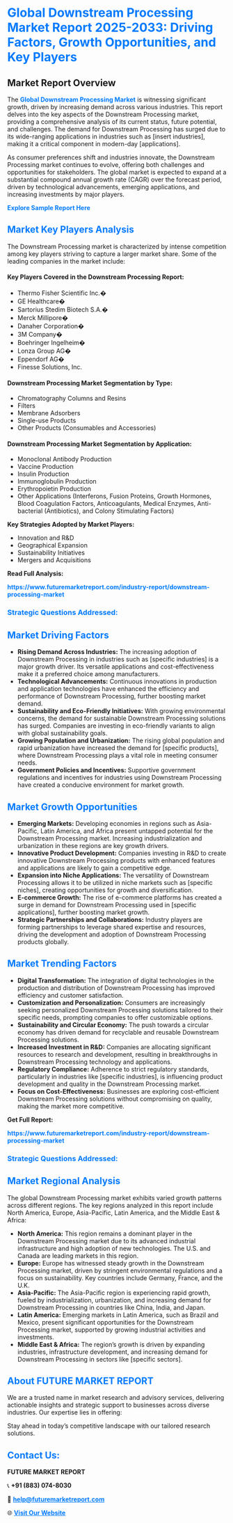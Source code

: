 <h1 style="color: #007BFF;">Global Downstream Processing Market Report 2025-2033: Driving Factors, Growth Opportunities, and Key Players</h1>

<section id="overview">
<h2>Market Report Overview</h2>
<p>The <a href="https://www.futuremarketreport.com/industry-report/downstream-processing-market" style="color: #007BFF; text-decoration: none;"><strong>Global Downstream Processing Market</strong></a> is witnessing significant growth, driven by increasing demand across various industries. This report delves into the key aspects of the Downstream Processing market, providing a comprehensive analysis of its current status, future potential, and challenges. The demand for Downstream Processing has surged due to its wide-ranging applications in industries such as [insert industries], making it a critical component in modern-day [applications].</p>
<p>As consumer preferences shift and industries innovate, the Downstream Processing market continues to evolve, offering both challenges and opportunities for stakeholders. The global market is expected to expand at a substantial compound annual growth rate (CAGR) over the forecast period, driven by technological advancements, emerging applications, and increasing investments by major players.</p>
</section>

<section id="overview">
<p><a href="https://www.futuremarketreport.com/request-sample/reportId=106760" style="color: #007BFF; text-decoration: none;"><strong>Explore Sample Report Here</strong></a></p>
</section>

<section id="key-players">
<h2 style="color: #007BFF;">Market Key Players Analysis</h2>
<p>The Downstream Processing market is characterized by intense competition among key players striving to capture a larger market share. Some of the leading companies in the market include:</p>
<h4>Key Players Covered in the Downstream Processing Report:</h4>
<ul><li>Thermo Fisher Scientific Inc.�</li><li>GE Healthcare�</li><li>Sartorius Stedim Biotech S.A.�</li><li>Merck Millipore�</li><li>Danaher Corporation�</li><li>3M Company�</li><li>Boehringer Ingelheim�</li><li>Lonza Group AG�</li><li>Eppendorf AG�</li><li>Finesse Solutions, Inc.</li></ul>
<h4>Downstream Processing Market Segmentation by Type:</h4>
<ul><li>Chromatography Columns and Resins</li><li>Filters</li><li>Membrane Adsorbers</li><li>Single-use Products</li><li>Other Products (Consumables and Accessories)</li></ul>

<h4>Downstream Processing Market Segmentation by Application:</h4>
<ul><li>Monoclonal Antibody Production</li><li>Vaccine Production</li><li>Insulin Production</li><li>Immunoglobulin Production</li><li>Erythropoietin Production</li><li>Other Applications (Interferons, Fusion Proteins, Growth Hormones, Blood Coagulation Factors, Anticoagulants, Medical Enzymes, Anti-bacterial (Antibiotics), and Colony Stimulating Factors)</li></ul>
<p><strong>Key Strategies Adopted by Market Players:</strong></p>
<ul>
<li>Innovation and R&D</li>
<li>Geographical Expansion</li>
<li>Sustainability Initiatives</li>
<li>Mergers and Acquisitions</li>
</ul>
</section>

<section>
<p><strong>Read Full Analysis: </strong></p><a href="https://www.futuremarketreport.com/industry-report/downstream-processing-market" style="color: #007BFF; text-decoration: none;"><strong>https://www.futuremarketreport.com/industry-report/downstream-processing-market</strong></a>
<h3 style="color: #007BFF;">Strategic Questions Addressed:</h3>
</section>

<section id="driving-factors">
<h2 style="color: #007BFF;">Market Driving Factors</h2>
<ul>
<li><strong>Rising Demand Across Industries:</strong> The increasing adoption of Downstream Processing in industries such as [specific industries] is a major growth driver. Its versatile applications and cost-effectiveness make it a preferred choice among manufacturers.</li>
<li><strong>Technological Advancements:</strong> Continuous innovations in production and application technologies have enhanced the efficiency and performance of Downstream Processing, further boosting market demand.</li>
<li><strong>Sustainability and Eco-Friendly Initiatives:</strong> With growing environmental concerns, the demand for sustainable Downstream Processing solutions has surged. Companies are investing in eco-friendly variants to align with global sustainability goals.</li>
<li><strong>Growing Population and Urbanization:</strong> The rising global population and rapid urbanization have increased the demand for [specific products], where Downstream Processing plays a vital role in meeting consumer needs.</li>
<li><strong>Government Policies and Incentives:</strong> Supportive government regulations and incentives for industries using Downstream Processing have created a conducive environment for market growth.</li>
</ul>
</section>

<section id="growth-opportunities">
<h2 style="color: #007BFF;">Market Growth Opportunities</h2>
<ul>
<li><strong>Emerging Markets:</strong> Developing economies in regions such as Asia-Pacific, Latin America, and Africa present untapped potential for the Downstream Processing market. Increasing industrialization and urbanization in these regions are key growth drivers.</li>
<li><strong>Innovative Product Development:</strong> Companies investing in R&D to create innovative Downstream Processing products with enhanced features and applications are likely to gain a competitive edge.</li>
<li><strong>Expansion into Niche Applications:</strong> The versatility of Downstream Processing allows it to be utilized in niche markets such as [specific niches], creating opportunities for growth and diversification.</li>
<li><strong>E-commerce Growth:</strong> The rise of e-commerce platforms has created a surge in demand for Downstream Processing used in [specific applications], further boosting market growth.</li>
<li><strong>Strategic Partnerships and Collaborations:</strong> Industry players are forming partnerships to leverage shared expertise and resources, driving the development and adoption of Downstream Processing products globally.</li>
</ul>
</section>

<section id="trending-factors">
<h2 style="color: #007BFF;">Market Trending Factors</h2>
<ul>
<li><strong>Digital Transformation:</strong> The integration of digital technologies in the production and distribution of Downstream Processing has improved efficiency and customer satisfaction.</li>
<li><strong>Customization and Personalization:</strong> Consumers are increasingly seeking personalized Downstream Processing solutions tailored to their specific needs, prompting companies to offer customizable options.</li>
<li><strong>Sustainability and Circular Economy:</strong> The push towards a circular economy has driven demand for recyclable and reusable Downstream Processing solutions.</li>
<li><strong>Increased Investment in R&D:</strong> Companies are allocating significant resources to research and development, resulting in breakthroughs in Downstream Processing technology and applications.</li>
<li><strong>Regulatory Compliance:</strong> Adherence to strict regulatory standards, particularly in industries like [specific industries], is influencing product development and quality in the Downstream Processing market.</li>
<li><strong>Focus on Cost-Effectiveness:</strong> Businesses are exploring cost-efficient Downstream Processing solutions without compromising on quality, making the market more competitive.</li>
</ul>
</section>

<section>
<p><strong>Get Full Report: </strong></p><a href="https://www.futuremarketreport.com/industry-report/downstream-processing-market" style="color: #007BFF; text-decoration: none;"><strong>https://www.futuremarketreport.com/industry-report/downstream-processing-market</strong></a>
<h3 style="color: #007BFF;">Strategic Questions Addressed:</h3>
</section>


<section id="regional-analysis">
<h2 style="color: #007BFF;">Market Regional Analysis</h2>
<p>The global Downstream Processing market exhibits varied growth patterns across different regions. The key regions analyzed in this report include North America, Europe, Asia-Pacific, Latin America, and the Middle East & Africa:</p>
<ul>
<li><strong>North America:</strong> This region remains a dominant player in the Downstream Processing market due to its advanced industrial infrastructure and high adoption of new technologies. The U.S. and Canada are leading markets in this region.</li>
<li><strong>Europe:</strong> Europe has witnessed steady growth in the Downstream Processing market, driven by stringent environmental regulations and a focus on sustainability. Key countries include Germany, France, and the U.K.</li>
<li><strong>Asia-Pacific:</strong> The Asia-Pacific region is experiencing rapid growth, fueled by industrialization, urbanization, and increasing demand for Downstream Processing in countries like China, India, and Japan.</li>
<li><strong>Latin America:</strong> Emerging markets in Latin America, such as Brazil and Mexico, present significant opportunities for the Downstream Processing market, supported by growing industrial activities and investments.</li>
<li><strong>Middle East & Africa:</strong> The region’s growth is driven by expanding industries, infrastructure development, and increasing demand for Downstream Processing in sectors like [specific sectors].</li>
</ul>
</section>

<footer>
<h2 style="color: #007BFF;">About FUTURE MARKET REPORT</h2>
<p>We are a trusted name in market research and advisory services, delivering actionable insights and strategic support to businesses across diverse industries. Our expertise lies in offering:</p>

<p>Stay ahead in today’s competitive landscape with our tailored research solutions.</p>

<h2 style="color: #007BFF;">Contact Us:</h2>
<p><strong>FUTURE MARKET REPORT</strong></p>
<p>📞 <strong>+91 (883) 074-8030</strong></p>
<p>📧 <strong><a href="mailto:help@futuremarketreport.com" style="color: #007BFF;">help@futuremarketreport.com</a></strong></p>
<p>🌐 <strong><a href="https://www.futuremarketreport.com/" style="color: #007BFF;">Visit Our Website</a></strong></p>
</footer>